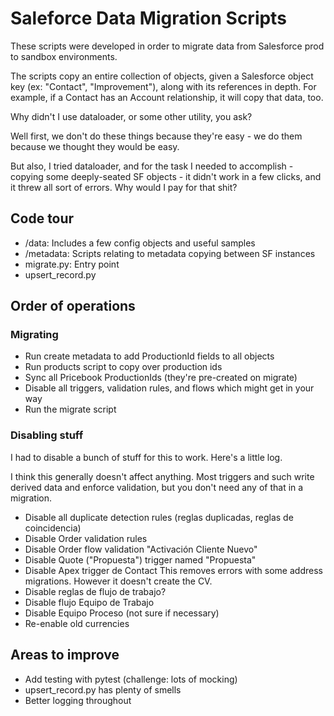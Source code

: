 # Saleforce Data Migration Scripts

These scripts were developed in order to migrate data from Salesforce prod to sandbox
environments.

The scripts copy an entire collection of objects, given a Salesforce object key
(ex: "Contact", "Improvement"), along with its references in depth. For example,
if a Contact has an Account relationship, it will copy that data, too.

Why didn't I use dataloader, or some other utility, you ask?

Well first, we don't do these things because they're easy - we do them because we 
thought they would be easy.

But also, I tried dataloader, and for the task I needed to accomplish - copying some
deeply-seated SF objects - it didn't work in a few clicks, and it threw all sort of 
errors. Why would I pay for that shit?

## Code tour

- /data: Includes a few config objects and useful samples
- /metadata: Scripts relating to metadata copying between SF instances
- migrate.py: Entry point
- upsert_record.py


## Order of operations

### Migrating 

- Run create metadata to add ProductionId fields to all objects
- Run products script to copy over production ids
- Sync all Pricebook ProductionIds (they're pre-created on migrate)
- Disable all triggers, validation rules, and flows which might get in your way
- Run the migrate script 

### Disabling stuff

I had to disable a bunch of stuff for this to work. Here's a little log.

I think this generally doesn't affect anything. Most triggers and such write derived
data and enforce validation, but you don't need any of that in a migration.

- Disable all duplicate detection rules (reglas duplicadas, reglas de coincidencia)
- Disable Order validation rules
- Disable Order flow validation "Activación Cliente Nuevo"
- Disable Quote ("Propuesta") trigger named "Propuesta"
- Disable Apex trigger de Contact
  This removes errors with some address migrations. However it doesn't create the CV.
- Disable reglas de flujo de trabajo?
- Disable flujo Equipo de Trabajo
- Disable Equipo Proceso (not sure if necessary)
- Re-enable old currencies



## Areas to improve

- Add testing with pytest (challenge: lots of mocking)
- upsert_record.py has plenty of smells
- Better logging throughout

